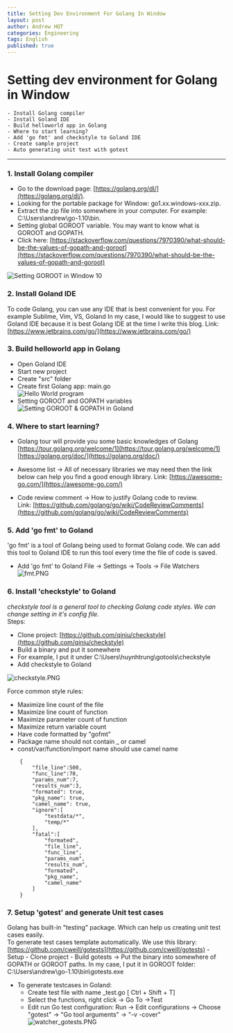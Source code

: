 ```yaml
---
title: Setting Dev Environment For Golang In Window
layout: post
author: Andrew HQT
categories: Engineering
tags: English
published: true
---
```


# Setting dev environment for Golang in Window

    - Install Golang compiler 
    - Install Goland IDE
    - Build helloworld app in Golang
    - Where to start learning?
    - Add 'go fmt' and checkstyle to Goland IDE
    - Create sample project 
    - Auto generating unit test with gotest


---

### 1. Install Golang compiler

- Go to the download page: [https://golang.org/dl/](https://golang.org/dl/).  
- Looking for the portable package for Window: go1.xx.windows-xxx.zip.  
- Extract the zip file into somewhere in your computer.  For example: C:\Users\andrew\go-1.10\bin.    
- Setting global GOROOT variable. You may want to know what is GOROOT and GOPATH.    
- Click here: []()
[https://stackoverflow.com/questions/7970390/what-should-be-the-values-of-gopath-and-goroot](https://stackoverflow.com/questions/7970390/what-should-be-the-values-of-gopath-and-goroot)

![Setting GOROOT in Window 10]({{site.baseurl}}/images/setGOROOT.PNG)

### 2. Install Goland IDE

To code Golang, you can use any IDE that is best convenient for you. 
For example Sublime, Vim, VS, Goland
In my case, I would like to suggest to use Goland IDE because it is best Golang IDE at the time I write this blog.
Link: [https://www.jetbrains.com/go/](https://www.jetbrains.com/go/)
    
    
### 3. Build helloworld app in Golang

- Open Goland IDE  
- Start new project  
- Create "src" folder  
- Create first Golang app: main.go  
  ![Hello World program]({{site.baseurl}}/images/hello_program.PNG)
- Setting GOROOT and GOPATH variables
  ![Setting GOROOT & GOPATH in Goland]({{site.baseurl}}/images/goroot-gopath.PNG)

### 4. Where to start learning?

- Golang tour will provide you some basic knowledges of Golang 
[https://tour.golang.org/welcome/1](https://tour.golang.org/welcome/1)
[https://golang.org/doc/](https://golang.org/doc/)

- Awesome list -> All of necessary libraries we may need then the link below can help you find a good enough library. 
Link: [https://awesome-go.com/](https://awesome-go.com/)

- Code review comment -> How to justify Golang code to review.  
Link: [https://github.com/golang/go/wiki/CodeReviewComments](https://github.com/golang/go/wiki/CodeReviewComments)

### 5. Add 'go fmt' to Goland
'go fmt' is a tool of Golang being used to format Golang code. We can add this tool to Goland IDE to run this tool every time the file of code is saved. 

- Add 'go fmt' to Goland
    File -> Settings -> Tools -> File Watchers
![fmt.PNG]({{site.baseurl}}/images/fmt.PNG)

              
### 6. Install 'checkstyle' to Goland
*checkstyle tool is a general tool to checking Golang code styles. We can change setting in it's config file.*  
Steps:
+ Clone project: [https://github.com/qiniu/checkstyle](https://github.com/qiniu/checkstyle)
+ Build a binary and put it somewhere
+ For example, I put it under C:\Users\huynhtrung\gotools\checkstyle
+ Add checkstyle to Goland
			
 ![checkstyle.PNG]({{site.baseurl}}/images/checkstyle.PNG)

Force common style rules:
* Maximize line count of the file
* Maximize line count of function
* Maximize parameter count of function
* Maximize return variable count
* Have code formatted by "gofmt"
* Package name should not contain _ or camel 
* const/var/function/import name should use camel name

~~~
    {
        "file_line":500,
        "func_line":70,
        "params_num":7,
        "results_num":3,
        "formated": true,
        "pkg_name": true,
        "camel_name": true,
        "ignore":[
            "testdata/*",
            "temp/*"
        ],
        "fatal":[
            "formated",
            "file_line",
            "func_line",
            "params_num",
            "results_num",
            "formated",
            "pkg_name",
            "camel_name"
        ]
    }
~~~

### 7. Setup 'gotest' and generate Unit test cases

Golang has built-in "testing" package. Which can help us creating unit test cases easily.  
To generate test cases template automatically. We use this library:  
[https://github.com/cweill/gotests](https://github.com/cweill/gotests)
    - Setup
    - Clone project
    - Build gotests
-> Put the binary into somewhere of GOPATH or GOROOT paths.
In my case, I put it in GOROOT folder: C:\Users\andrew\go-1.10\bin\gotests.exe

- To generate testcases in Goland:
    + Create test file with name <go filename>_test.go [ Ctrl + Shift + T]
    + Select the functions, right click -> Go To ->Test
    + Edit run Go test configuration:
            Run -> Edit configurations ->  Choose "gotest" -> "Go tool arguments" -> "-v -cover"
![watcher_gotests.PNG]({{site.baseurl}}/images/watcher_gotests.PNG)
